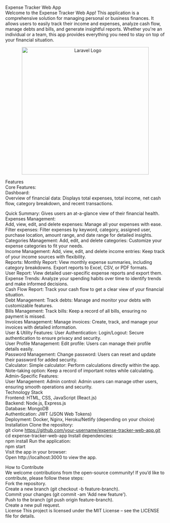 Expense Tracker Web App<br>
Welcome to the Expense Tracker Web App! This application is a comprehensive solution for managing personal or business finances. It allows users to easily track their income and expenses, analyze cash flow, manage debts and bills, and generate insightful reports. Whether you're an individual or a team, this app provides everything you need to stay on top of your financial situation.

<p align="center"><a href="https://laravel.com" target="_blank"><img src="https://raw.githubusercontent.com/laravel/art/master/logo-lockup/5%20SVG/2%20CMYK/1%20Full%20Color/laravel-logolockup-cmyk-red.svg" width="400" alt="Laravel Logo"></a></p>

Features<br>
Core Features:<br>
Dashboard:<br>
Overview of financial data: Displays total expenses, total income, net cash flow, category breakdown, and recent transactions.

Quick Summary: Gives users an at-a-glance view of their financial health.
<br>
Expenses Management:<br>
Add, view, edit, and delete expenses: Manage all your expenses with ease.
<br>
Filter expenses: Filter expenses by keyword, category, assigned user, purchase location, amount range, and date range for detailed insights.
<br>
Categories Management:
Add, edit, and delete categories: Customize your expense categories to fit your needs.
<br>
Income Management:
Add, view, edit, and delete income entries: Keep track of your income sources with flexibility.
<br>
Reports:
Monthly Report: View monthly expense summaries, including category breakdowns. Export reports to Excel, CSV, or PDF formats.
<br>
User Report: View detailed user-specific expense reports and export them.
<br>
Expense Trends: Analyze your spending habits over time to identify trends and make informed decisions.
<br>
Cash Flow Report: Track your cash flow to get a clear view of your financial situation.
<br>
Debt Management:
Track debts: Manage and monitor your debts with customizable features.
<br>
Bills Management:
Track bills: Keep a record of all bills, ensuring no payment is missed.
<br>
Invoices Management:
Manage invoices: Create, track, and manage your invoices with detailed information.
<br>
User & Utility Features:
User Authentication:
Login/Logout: Secure authentication to ensure privacy and security.
<br>
User Profile Management:
Edit profile: Users can manage their profile details easily.
<br>
Password Management:
Change password: Users can reset and update their password for added security.
<br>
Calculator:
Simple calculator: Perform calculations directly within the app.
<br>
Note-taking option: Keep a record of important notes while calculating.
<br>
Admin-Specific Features:<br>
User Management:
Admin control: Admin users can manage other users, ensuring smooth operations and security.
<br>
Technology Stack<br>
Frontend: HTML, CSS, JavaScript (React.js)
<br>
Backend: Node.js, Express.js
<br>
Database: MongoDB
<br>
Authentication: JWT (JSON Web Tokens)
<br>
Deployment: Docker, Nginx, Heroku/Netlify (depending on your choice)
<br>
Installation
Clone the repository:<br>
git clone https://github.com/your-username/expense-tracker-web-app.git
<br>cd expense-tracker-web-app
Install dependencies:
<br>
npm install
Run the application:
<br>
npm start<br>
Visit the app in your browser:<br>
Open http://localhost:3000 to view the app.

How to Contribute<br>
We welcome contributions from the open-source community! If you’d like to contribute, please follow these steps:
<br>
Fork the repository.
<br>
Create a new branch (git checkout -b feature-branch).
<br>
Commit your changes (git commit -am 'Add new feature').
<br>
Push to the branch (git push origin feature-branch).
<br>
Create a new pull request.
<br>
License
This project is licensed under the MIT License – see the LICENSE file for details.